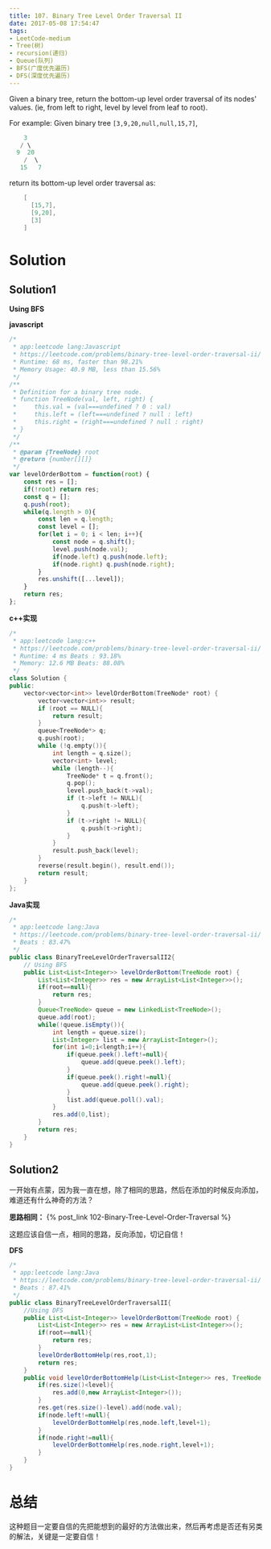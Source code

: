 ```yaml
---
title: 107. Binary Tree Level Order Traversal II
date: 2017-05-08 17:54:47
tags:
- LeetCode-medium
- Tree(树)
- recursion(递归)
- Queue(队列)
- BFS(广度优先遍历)
- DFS(深度优先遍历)
---
```

Given a binary tree, return the bottom-up level order traversal of its nodes' values. (ie, from left to right, level by level from leaf to root).

For example:
Given binary tree `[3,9,20,null,null,15,7]`,

```c++
    3
   / \
  9  20
    /  \
   15   7
```
return its bottom-up level order traversal as:

```c++
	[
	  [15,7],
	  [9,20],
	  [3]
	]
```

<!-- more -->

# Solution

## Solution1

**Using BFS**

**javascript**

```js
/*
 * app:leetcode lang:Javascript
 * https://leetcode.com/problems/binary-tree-level-order-traversal-ii/
 * Runtime: 68 ms, faster than 98.21%
 * Memory Usage: 40.9 MB, less than 15.56% 
 */
/**
 * Definition for a binary tree node.
 * function TreeNode(val, left, right) {
 *     this.val = (val===undefined ? 0 : val)
 *     this.left = (left===undefined ? null : left)
 *     this.right = (right===undefined ? null : right)
 * }
 */
/**
 * @param {TreeNode} root
 * @return {number[][]}
 */
var levelOrderBottom = function(root) {
    const res = [];
    if(!root) return res;
    const q = [];
    q.push(root);
    while(q.length > 0){
        const len = q.length;
        const level = [];
        for(let i = 0; i < len; i++){
            const node = q.shift();
            level.push(node.val);
            if(node.left) q.push(node.left);
            if(node.right) q.push(node.right);
        }
        res.unshift([...level]);
    }
    return res;
};
```



**c++实现**

```c++
/*
 * app:leetcode lang:c++
 * https://leetcode.com/problems/binary-tree-level-order-traversal-ii/
 * Runtime: 4 ms Beats : 93.18%
 * Memory: 12.6 MB Beats: 88.08%
 */
class Solution {
public:
	vector<vector<int>> levelOrderBottom(TreeNode* root) {
		vector<vector<int>> result;
		if (root == NULL){
			return result;
		}
		queue<TreeNode*> q;
		q.push(root);
		while (!q.empty()){
			int length = q.size();
			vector<int> level;
			while (length--){
				TreeNode* t = q.front();
				q.pop();
				level.push_back(t->val);
				if (t->left != NULL){
					q.push(t->left);
				}
				if (t->right != NULL){
					q.push(t->right);
				}
			}
			result.push_back(level);
		}
		reverse(result.begin(), result.end());
		return result;
	}
};
```



**Java实现**

```java
/*
 * app:leetcode lang:Java
 * https://leetcode.com/problems/binary-tree-level-order-traversal-ii/
 * Beats : 83.47%
 */
public class BinaryTreeLevelOrderTraversalII2{
    // Using BFS
    public List<List<Integer>> levelOrderBottom(TreeNode root) {
        List<List<Integer>> res = new ArrayList<List<Integer>>();
        if(root==null){
            return res;
        }
        Queue<TreeNode> queue = new LinkedList<TreeNode>();
        queue.add(root);
        while(!queue.isEmpty()){
            int length = queue.size();
            List<Integer> list = new ArrayList<Integer>();
            for(int i=0;i<length;i++){
                if(queue.peek().left!=null){
                    queue.add(queue.peek().left);
                }
                if(queue.peek().right!=null){
                    queue.add(queue.peek().right);
                }
                list.add(queue.poll().val);
            }
            res.add(0,list);
        }
        return res;
    }
}
```

## Solution2

一开始有点蒙，因为我一直在想，除了相同的思路，然后在添加的时候反向添加，难道还有什么神奇的方法？

**思路相同：** {% post_link 102-Binary-Tree-Level-Order-Traversal %}

这题应该自信一点，相同的思路，反向添加，切记自信！

**DFS**

```java
/*
 * app:leetcode lang:Java
 * https://leetcode.com/problems/binary-tree-level-order-traversal-ii/
 * Beats : 87.41%
 */
public class BinaryTreeLevelOrderTraversalII{
    //Using DFS
    public List<List<Integer>> levelOrderBottom(TreeNode root) {
        List<List<Integer>> res = new ArrayList<List<Integer>>();
        if(root==null){
            return res;
        }
        levelOrderBottomHelp(res,root,1);
        return res;
    }
    public void levelOrderBottomHelp(List<List<Integer>> res, TreeNode node, int level){
        if(res.size()<level){
            res.add(0,new ArrayList<Integer>());
        }
        res.get(res.size()-level).add(node.val);
        if(node.left!=null){
            levelOrderBottomHelp(res,node.left,level+1);
        }
        if(node.right!=null){
            levelOrderBottomHelp(res,node.right,level+1);
        }
    }
}
```

# 总结

这种题目一定要自信的先把能想到的最好的方法做出来，然后再考虑是否还有另类的解法，关键是一定要自信！